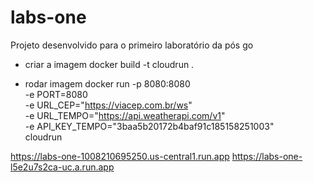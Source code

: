 # labs-one
Projeto desenvolvido para o primeiro laboratório da pós go

- criar a imagem
docker build -t cloudrun .

- rodar imagem
docker run -p 8080:8080 \
  -e PORT=8080 \
  -e URL_CEP="https://viacep.com.br/ws" \
  -e URL_TEMPO="https://api.weatherapi.com/v1" \
  -e API_KEY_TEMPO="3baa5b20172b4baf91c185158251003" \
  cloudrun


https://labs-one-1008210695250.us-central1.run.app
https://labs-one-l5e2u7s2ca-uc.a.run.app

